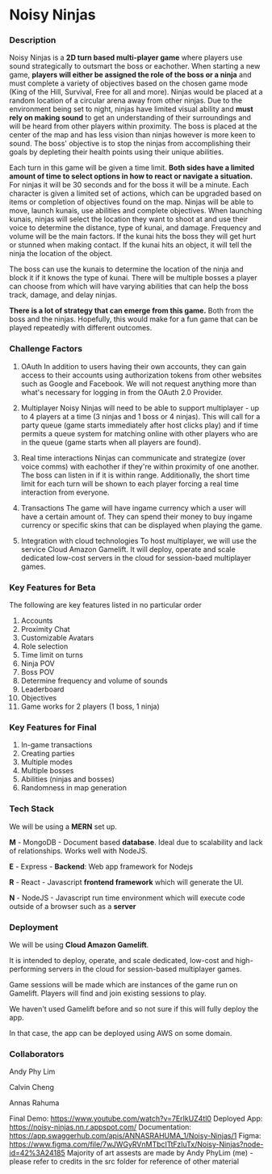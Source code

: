 # Noisy Ninjas

### Description

Noisy Ninjas is a **2D turn based multi-player game** where players use sound strategically to outsmart the boss or eachother. When starting a new game, **players will either be assigned the role of the boss or a ninja** and must complete a variety of objectives based on the chosen game mode (King of the Hill, Survival, Free for all and more). Ninjas would be placed at a random location of a circular arena away from other ninjas. Due to the environment being set to night, ninjas have limited visual ability and **must rely on making sound** to get an understanding of their surroundings and will be heard from other players within proximity. The boss is placed at the center of the map and has less vision than ninjas however is more keen to sound. The boss' objective is to stop the ninjas from accomplishing their goals by depleting their health points using their unique abilities.

Each turn in this game will be given a time limit. **Both sides have a limited amount of time to select options in how to react or navigate a situation.** For ninjas it will be 30 seconds and for the boss it will be a minute. Each character is given a limited set of actions, which can be upgraded based on items or completion of objectives found on the map. Ninjas will be able to move, launch kunais, use abilities and complete objectives. When launching kunais, ninjas will select the location they want to shoot at and use their voice to determine the distance, type of kunai, and damage. Frequency and volume will be the main factors. If the kunai hits the boss they will get hurt or stunned when making contact. If the kunai hits an object, it will tell the ninja the location of the object.

The boss can use the kunais to determine the location of the ninja and block it if it knows the type of kunai. There will be multiple bosses a player can choose from which will have varying abilities that can help the boss track, damage, and delay ninjas.

**There is a lot of strategy that can emerge from this game.** Both from the boss and the ninjas. Hopefully, this would make for a fun game that can be played repeatedly with different outcomes.

### Challenge Factors

1. OAuth
   In addition to users having their own accounts, they can gain access to their accounts using authorization tokens from other websites such as Google and Facebook. We will not request anything more than what's necessary for logging in from the OAuth 2.0 Provider.

2. Multiplayer
   Noisy Ninjas will need to be able to support multiplayer - up to 4 players at a time (3 ninjas and 1 boss or 4 ninjas). This will call for a party queue (game starts immediately after host clicks play) and if time permits a queue system for matching online with other players who are in the queue (game starts when all players are found).

3. Real time interactions
   Ninjas can communicate and strategize (over voice comms) with eachother if they're within proximity of one another. The boss can listen in if it is within range. Additionally, the short time limit for each turn will be shown to each player forcing a real time interaction from everyone.

4. Transactions
   The game will have ingame currency which a user will have a certain amount of. They can spend their money to buy ingame currency or specific skins that can be displayed when playing the game.

5. Integration with cloud technologies
   To host multiplayer, we will use the service Cloud Amazon Gamelift. It will deploy, operate and scale dedicated low-cost servers in the cloud for session-baed multiplayer games.

### Key Features for Beta

The following are key features listed in no particular order

1. Accounts
2. Proximity Chat
3. Customizable Avatars
4. Role selection
5. Time limit on turns
6. Ninja POV
7. Boss POV
8. Determine frequency and volume of sounds
9. Leaderboard
10. Objectives
11. Game works for 2 players (1 boss, 1 ninja)

### Key Features for Final

1.  In-game transactions
2.  Creating parties
3.  Multiple modes
4.  Multiple bosses
5.  Abilities (ninjas and bosses)
6.  Randomness in map generation

### Tech Stack

We will be using a **MERN** set up.

**M** - MongoDB - Document based **database**. Ideal due to scalability and lack of relationships. Works well with NodeJS.

**E** - Express - **Backend**: Web app framework for Nodejs

**R** - React - Javascript **frontend framework** which will generate the UI.

**N** - NodeJS - Javascript run time environment which will execute code outside of a browser such as a **server**

### Deployment

We will be using **Cloud Amazon Gamelift**.

It is intended to deploy, operate, and scale dedicated, low-cost and high-performing servers in the cloud for session-based multiplayer games.

Game sessions will be made which are instances of the game run on Gamelift. Players will find and join existing sessions to play.

We haven't used Gamelift before and so not sure if this will fully deploy the app.

In that case, the app can be deployed using AWS on some domain.

### Collaborators

Andy Phy Lim

Calvin Cheng

Annas Rahuma

Final Demo: https://www.youtube.com/watch?v=7ErIkUZ4tl0
Deployed App: https://noisy-ninjas.nn.r.appspot.com/
Documentation: https://app.swaggerhub.com/apis/ANNASRAHUMA_1/Noisy-Ninjas/1
Figma: https://www.figma.com/file/7wJWGyRVnMTbcITtFzIuTx/Noisy-Ninjas?node-id=42%3A24185
Majority of art assests are made by Andy PhyLim (me) - please refer to credits in the src folder for reference of other material
